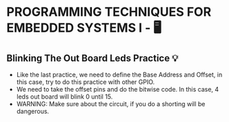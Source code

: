 # PROGRAMMING TECHNIQUES FOR EMBEDDED SYSTEMS I - 🖥️
## Blinking The Out Board Leds Practice 💡

  - Like the last practice, we need to define the Base Address and Offset, in this case, try to do this practice with other GPIO.
  - We need to take the offset pins and do the bitwise code. In this case, 4 leds out board will blink 0 until 15.
  - WARNING: Make sure about the circuit, if you do a shorting will be dangerous.
